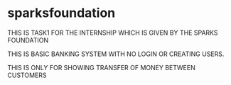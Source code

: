 # sparksfoundation
THIS IS TASK1 FOR THE INTERNSHIP WHICH IS GIVEN BY THE SPARKS FOUNDATION

THIS IS BASIC BANKING SYSTEM WITH NO LOGIN OR CREATING USERS.

THIS IS ONLY FOR SHOWING TRANSFER OF MONEY BETWEEN CUSTOMERS

